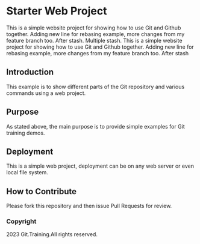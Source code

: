 # Starter Web Project

This is a simple website project for showing how to use Git and Github together. Adding new line for rebasing example, more changes from my feature branch too. After stash. Multiple stash.
This is a simple website project for showing how to use Git and Github together. Adding new line for rebasing example, more changes from my feature branch too. After stash

## Introduction

This example is to show different parts of the Git repository and various commands using a web project.

## Purpose 

As stated above, the main purpose is to provide simple examples for Git training demos.
 
## Deployment

This is a simple web project, deployment can be on any web server or even local file system.

## How to Contribute

Please fork this repository and then issue Pull Requests for review.

### Copyright

2023 Git.Training.All rights reserved.
